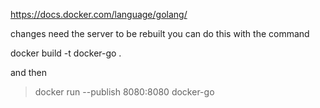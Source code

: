 https://docs.docker.com/language/golang/

changes need the server to be rebuilt you can do this with the command

docker build -t docker-go .

and then 

> docker run --publish 8080:8080 docker-go

